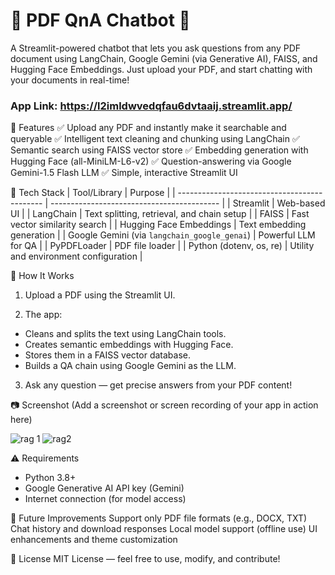 # 📄 PDF QnA Chatbot 🤖
A Streamlit-powered chatbot that lets you ask questions from any PDF document using LangChain, Google Gemini (via Generative AI), FAISS, and Hugging Face Embeddings. Just upload your PDF, and start chatting with your documents in real-time!

### App Link: https://l2imldwvedqfau6dvtaaij.streamlit.app/

🚀 Features
✅ Upload any PDF and instantly make it searchable and queryable
✅ Intelligent text cleaning and chunking using LangChain
✅ Semantic search using FAISS vector store
✅ Embedding generation with Hugging Face (all-MiniLM-L6-v2)
✅ Question-answering via Google Gemini-1.5 Flash LLM
✅ Simple, interactive Streamlit UI

🧠 Tech Stack
| Tool/Library                                 | Purpose                                    |
| -------------------------------------------- | ------------------------------------------ |
| Streamlit                                    | Web-based UI                               |
| LangChain                                    | Text splitting, retrieval, and chain setup |
| FAISS                                        | Fast vector similarity search              |
| Hugging Face Embeddings                      | Text embedding generation                  |
| Google Gemini (via `langchain_google_genai`) | Powerful LLM for QA                        |
| PyPDFLoader                                  | PDF file loader                            |
| Python (dotenv, os, re)                      | Utility and environment configuration      |


📂 How It Works
1. Upload a PDF using the Streamlit UI.

2. The app:
- Cleans and splits the text using LangChain tools.
- Creates semantic embeddings with Hugging Face.
- Stores them in a FAISS vector database.
- Builds a QA chain using Google Gemini as the LLM.
  
3. Ask any question — get precise answers from your PDF content!

📷 Screenshot
(Add a screenshot or screen recording of your app in action here)

![rag 1](https://github.com/user-attachments/assets/8d1bd7d6-7aa3-41b5-99e5-826a538f1a47)
![rag2](https://github.com/user-attachments/assets/8a380ffc-695e-4230-adf6-8d17ff2babdd)



⚠️ Requirements
- Python 3.8+
- Google Generative AI API key (Gemini)
- Internet connection (for model access)

🙌 Future Improvements
Support only PDF file formats (e.g., DOCX, TXT)
Chat history and download responses
Local model support (offline use)
UI enhancements and theme customization

📄 License
MIT License — feel free to use, modify, and contribute!
